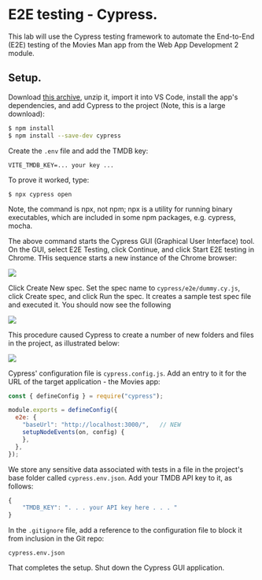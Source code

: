 # E2E testing - Cypress.

This lab will use the Cypress testing framework to automate the End-to-End (E2E) testing of the Movies Man app from the Web App Development 2 module.

## Setup.

Download [this archive][start], unzip it, import it into VS Code, install the app's dependencies, and add Cypress to the project (Note, this is a large download):
~~~bash
$ npm install
$ npm install --save-dev cypress 
~~~
Create the `.env` file and add the TMDB key:
~~~
VITE_TMDB_KEY=... your key ...
~~~

To prove it worked, type:
~~~
$ npx cypress open         
~~~
Note, the command is npx, not npm; npx is a utility for running binary executables, which are included in some npm packages, e.g. cypress, mocha.

The above command starts the Cypress GUI (Graphical User Interface) tool. On the GUI, select E2E Testing, click Continue, and click Start E2E testing in Chrome. THis sequence starts a new instance of the Chrome browser:

![][gui]

Click Create New spec. Set the spec name to `cypress/e2e/dummy.cy.js`, click Create spec, and click Run the spec. It creates a sample test spec file and executed it. You should now see the following

![][success]

This procedure caused Cypress to create a number of new folders and files in the project, as illustrated below:

![][files]

Cypress' configuration file is `cypress.config.js`. Add an entry to it for the URL of the target application - the Movies app:
~~~js
const { defineConfig } = require("cypress");

module.exports = defineConfig({
  e2e: {
    "baseUrl": "http://localhost:3000/",   // NEW
    setupNodeEvents(on, config) {
    },
  },
});
~~~
We store any sensitive data associated with tests in a file in the project's base folder called `cypress.env.json`. Add your TMDB API key to it, as follows:

~~~js
{
    "TMDB_KEY": ". . . your API key here . . . "
}
~~~
In the `.gitignore` file, add a reference to the configuration file to block it from inclusion in the Git repo:

~~~
cypress.env.json
~~~ 
That completes the setup. Shut down the Cypress GUI application.

[gui]: ./img/gui.png
[files]: ./img/files.png
[success]: ./img/success.png
[start]: ./img/start.zip